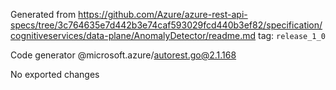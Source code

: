 Generated from https://github.com/Azure/azure-rest-api-specs/tree/3c764635e7d442b3e74caf593029fcd440b3ef82/specification/cognitiveservices/data-plane/AnomalyDetector/readme.md tag: `release_1_0`

Code generator @microsoft.azure/autorest.go@2.1.168

No exported changes